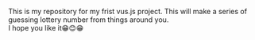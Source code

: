 This is my repository for my frist vus.js project.
This will make a series of guessing lottery number from things around you.
<br>
I hope you like it😁😊😁
